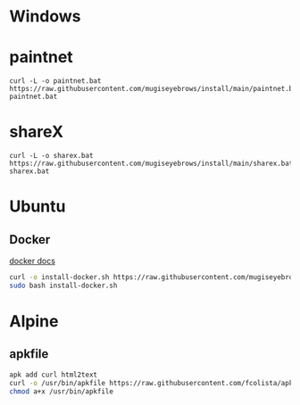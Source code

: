 # Windows

# paintnet

```shell
curl -L -o paintnet.bat https://raw.githubusercontent.com/mugiseyebrows/install/main/paintnet.bat
paintnet.bat
```

# shareX
```shell
curl -L -o sharex.bat https://raw.githubusercontent.com/mugiseyebrows/install/main/sharex.bat
sharex.bat
```

# Ubuntu

## Docker

[docker docs](https://docs.docker.com/engine/install/ubuntu/)

```bash
curl -o install-docker.sh https://raw.githubusercontent.com/mugiseyebrows/install/main/docker.sh
sudo bash install-docker.sh
```

# Alpine

## apkfile

```bash
apk add curl html2text
curl -o /usr/bin/apkfile https://raw.githubusercontent.com/fcolista/apkfile/main/apkfile
chmod a+x /usr/bin/apkfile
```
